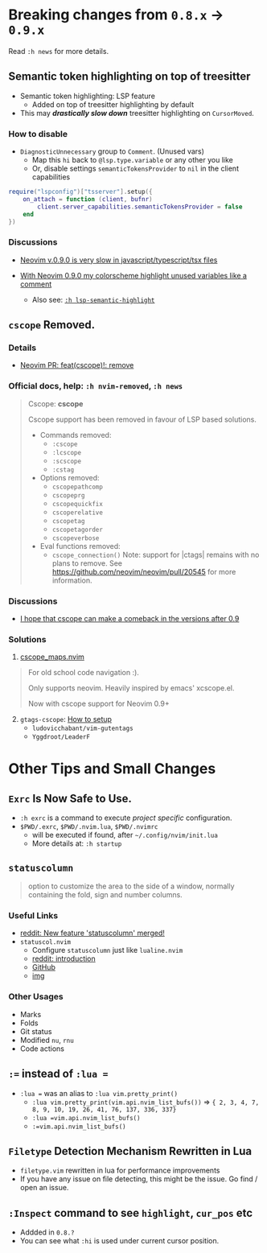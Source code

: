 # Breaking changes from `0.8.x` -> `0.9.x`

Read `:h news` for more details.


## Semantic token highlighting on top of treesitter

- Semantic token highlighting: LSP feature
    - Added on top of treesitter highlighting by default
- This may _**drastically slow down**_ treesitter highlighting on `CursorMoved`.

### How to disable

- `DiagnosticUnnecessary` group to `Comment`. (Unused vars)
    - Map this `hi` back to `@lsp.type.variable` or any other you like
    - Or, disable settings `semanticTokensProvider` to `nil` in the client capabilities
```lua
require("lspconfig")["tsserver"].setup({
    on_attach = function (client, bufnr)
        client.server_capabilities.semanticTokensProvider = false
    end
})
```

### Discussions

- [Neovim v.0.9.0 is very slow in javascript/typescript/tsx files](https://www.reddit.com/r/neovim/comments/12g5qk3/neovim_v090_is_very_slow_in)
- [With Neovim 0.9.0 my colorscheme highlight unused variables like a comment](https://www.reddit.com/r/neovim/comments/12g4p1a/with_neovim_090_my_colorscheme_highlight_unused)

    - Also see: [`:h lsp-semantic-highlight`](https://neovim.io/doc/user/lsp.html%23lsp-semantic-highlight)


## `cscope` Removed.

### Details

- [Neovim PR: feat(cscope)!: remove](https://github.com/neovim/neovim/pull/20545)


### Official docs, help: `:h nvim-removed`, `:h news`

> Cscope: **cscope**
>
> Cscope support has been removed in favour of LSP based solutions.
>   - Commands removed:
>     - `:cscope`
>     - `:lcscope`
>     - `:scscope`
>     - `:cstag`
>   - Options removed:
>     - `cscopepathcomp`
>     - `cscopeprg`
>     - `cscopequickfix`
>     - `cscoperelative`
>     - `cscopetag`
>     - `cscopetagorder`
>     - `cscopeverbose`
>   - Eval functions removed:
>     - `cscope_connection()`
>   Note: support for |ctags| remains with no plans to remove.
>   See https://github.com/neovim/neovim/pull/20545 for more information.


### Discussions

- [I hope that cscope can make a comeback in the versions after 0.9](https://www.reddit.com/r/neovim/comments/12fhb84/i_hope_that_cscope_can_make_a_comeback_in_the)


### Solutions

1. [cscope_maps.nvim](https://github.com/dhananjaylatkar/cscope_maps.nvim)
> For old school code navigation :).
>
> Only supports neovim. Heavily inspired by emacs' xcscope.el.
>
> Now with cscope support for Neovim 0.9+

2. `gtags-cscope`: [How to setup](https://www.reddit.com/r/neovim/comments/12fhb84/comment/jfgjh8l/%3futm_source=share&utm_medium=web2x&context=3)
    - `ludovicchabant/vim-gutentags`
    - `Yggdroot/LeaderF`


# Other Tips and Small Changes



## `Exrc` Is Now Safe to Use.

- `:h exrc` is a command to execute _project specific_ configuration.
- `$PWD/.exrc`, `$PWD/.nvim.lua`, `$PWD/.nvimrc`
    - will be executed if found, after `~/.config/nvim/init.lua`
    - More details at: `:h startup`


## `statuscolumn`

> option to customize the area to the side of a window,
> normally containing the fold, sign and number columns.

### Useful Links

- [reddit: New feature 'statuscolumn' merged!](https://www.reddit.com/r/neovim/comments/107k0cv/new_feature_statuscolumn_merged/)
- `statuscol.nvim`
    - Configure `statuscolumn` just like `lualine.nvim`
    - [reddit: introduction](https://www.reddit.com/r/neovim/comments/12eo1hb/statuscolnvim_new_features_and_improvements/)
    - [GitHub](https://github.com/luukvbaal/statuscol.nvim)
    - [img](https://user-images.githubusercontent.com/31730729/230627808-de0b1e97-116d-4016-b4ba-cb709dfcd980.png)

### Other Usages

- Marks
- Folds
- Git status
- Modified `nu`, `rnu`
- Code actions


## `:=` instead of `:lua =`

- `:lua =` was an alias to `:lua vim.pretty_print()`
    - `:lua vim.pretty_print(vim.api.nvim_list_bufs())` => `{ 2, 3, 4, 7, 8, 9, 10, 19, 26, 41, 76, 137, 336, 337}`
    - `:lua =vim.api.nvim_list_bufs()`
    - `:=vim.api.nvim_list_bufs()`


## `Filetype` Detection Mechanism Rewritten in Lua

- `filetype.vim` rewritten in lua for performance improvements
- If you have any issue on file detecting, this might be the issue. Go find / open an issue.


## `:Inspect` command to see `highlight`, `cur_pos` etc

- Addded in `0.8.?`
- You can see what `:hi` is used under current cursor position.
